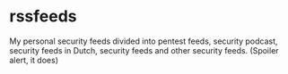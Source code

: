 # rssfeeds
My personal security feeds divided into pentest feeds, security podcast, security feeds in Dutch, security feeds and other security feeds.
(Spoiler alert, it does)
